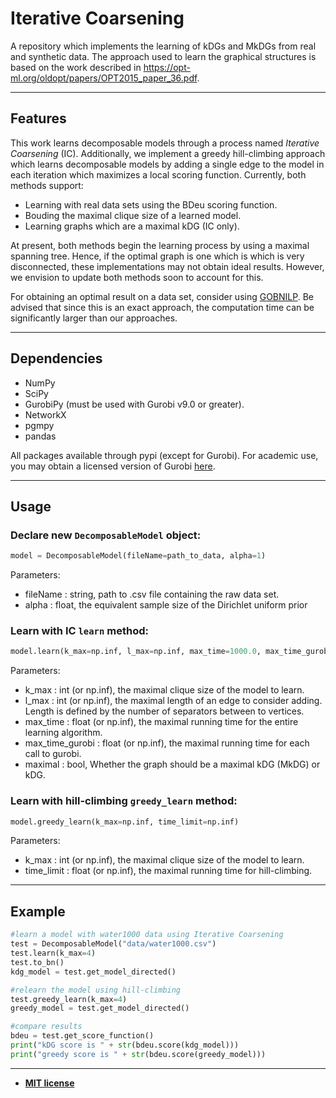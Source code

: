 # Iterative Coarsening

A repository which implements the learning of kDGs and MkDGs 
from real and synthetic data. The approach used to learn 
the graphical structures is based on the work 
described in https://opt-ml.org/oldopt/papers/OPT2015_paper_36.pdf.

---

## Features

This work learns decomposable models through a process named *Iterative Coarsening* (IC). Additionally, we implement a greedy hill-climbing approach which learns decomposable models by adding a single edge to the model in each iteration which maximizes a local scoring function. Currently, both methods support:

- Learning with real data sets using the BDeu scoring function.
- Bouding the maximal clique size of a learned model. 
- Learning graphs which are a maximal kDG (IC only).

At present, both methods begin the learning process by using a maximal spanning tree. Hence, if the optimal graph is one which is which is very disconnected, these implementations may not obtain ideal results. However, we envision to update both methods soon to account for this. 

For obtaining an optimal result on a data set, consider using [GOBNILP](https://bitbucket.org/jamescussens/pygobnilp/src/master/). Be advised that since this is an exact approach, the computation time can be significantly larger than our approaches. 

---

## Dependencies

- NumPy
- SciPy
- GurobiPy (must be used with Gurobi v9.0 or greater).
- NetworkX
- pgmpy
- pandas

All packages available through pypi (except for Gurobi). For academic use, you may obtain a licensed version of Gurobi [here](https://www.gurobi.com/academia/academic-program-and-licenses/). 


---

## Usage

### Declare new `DecomposableModel` object:

```python
model = DecomposableModel(fileName=path_to_data, alpha=1)
```
Parameters:
* fileName : string,
    path to .csv file containing the raw data set.
* alpha : float, the equivalent sample size of the Dirichlet uniform prior

### Learn with IC `learn` method:
```python
model.learn(k_max=np.inf, l_max=np.inf, max_time=1000.0, max_time_gurobi=500.0, maximal=False)
```
Parameters:
* k_max : int (or np.inf),
    the maximal clique size of the model to learn.
* l_max : int (or np.inf), the maximal length of an edge to consider adding. Length is defined by the number of separators               between to vertices.
* max_time : float (or np.inf), the maximal running time for the entire learning algorithm.
* max_time_gurobi : float (or np.inf), the maximal running time for each call to gurobi.
* maximal : bool, Whether the graph should be a maximal kDG (MkDG) or kDG.

### Learn with hill-climbing `greedy_learn` method:
```python
model.greedy_learn(k_max=np.inf, time_limit=np.inf)
```

Parameters:
* k_max : int (or np.inf), the maximal clique size of the model to learn.
* time_limit : float (or np.inf), the maximal running time for hill-climbing. 



---

## Example 

```python
#learn a model with water1000 data using Iterative Coarsening
test = DecomposableModel("data/water1000.csv")
test.learn(k_max=4)
test.to_bn()
kdg_model = test.get_model_directed()

#relearn the model using hill-climbing
test.greedy_learn(k_max=4)
greedy_model = test.get_model_directed()

#compare results
bdeu = test.get_score_function()
print("kDG score is " + str(bdeu.score(kdg_model)))
print("greedy score is " + str(bdeu.score(greedy_model)))
```

---



- **[MIT license](http://opensource.org/licenses/mit-license.php)**

